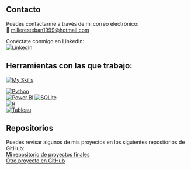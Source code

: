 ## Contacto

Puedes contactarme a través de mi correo electrónico:  
📧 [milleresteban1999@hotmail.com](mailto:milleresteban1999@hotmail.com)

Conéctate conmigo en LinkedIn:  
[![LinkedIn](https://img.shields.io/badge/LinkedIn-Esteban%20Miller-blue?logo=linkedin)](https://www.linkedin.com/in/esteban-miller-56301114b/)

## Herramientas con las que trabajo:

[![My Skills](https://skillicons.dev/icons?i=windows,sqlite,r,python,tableau,powerbi&perline=3)](https://skillicons.dev)  

[![Python](https://img.shields.io/badge/Python-Programming%20Language-blue?logo=python)](https://www.python.org/)  
[![Power BI](https://img.shields.io/badge/Power%20BI-Business%20Intelligence-blue?logo=powerbi)](https://powerbi.microsoft.com/) 
[![SQLite](https://img.shields.io/badge/SQLite-Database-lightgrey?logo=sqlite)](https://www.sqlite.org/)  
[![R](https://img.shields.io/badge/R-Programming%20Language-blue?logo=r)](https://www.r-project.org/)   
[![Tableau](https://img.shields.io/badge/Tableau-Analytics-blue?logo=tableau)](https://www.tableau.com/)

## Repositorios

Puedes revisar algunos de mis proyectos en los siguientes repositorios de GitHub:  
[Mi repositorio de proyectos finales](https://github.com/esteban-miller/Repositorio-1)  
[Otro proyecto en GitHub](https://github.com/esteban-miller/Repositorio-2)
